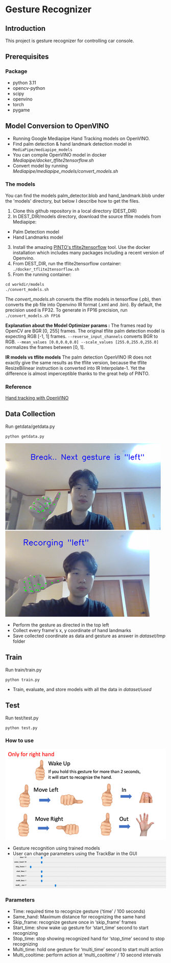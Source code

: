 # Gesture Recognizer

## Introduction

This project is gesture recognizer for controlling car console.

## Prerequisites

### Package

- python 3.11
- opencv-python
- scipy
- openvino
- torch
- pygame

## Model Conversion to OpenVINO

- Running Google Mediapipe Hand Tracking models on OpenVINO.
- Find palm detection & hand landmark detection model in `MediaPipe/mediapipe_models`
- You can compile OpenVINO model in docker _Mediapipe/docker_tflite2tensorflow.sh_
- Convert model by running _Mediapipe/mediapipe_models/convert_models.sh_

### The models

You can find the models palm_detector.blob and hand_landmark.blob under the 'models' directory, but below I describe how to get the files.

1. Clone this github repository in a local directory (DEST_DIR)
2. In DEST_DIR/models directory, download the source tflite models from Mediapipe:

- Palm Detection model
- Hand Landmarks model

3. Install the amazing [PINTO's tflite2tensorflow](https://github.com/PINTO0309/tflite2tensorflow) tool. Use the docker installation which includes many packages including a recent version of Openvino.
4. From DEST_DIR, run the tflite2tensorflow container: `./docker_tflite2tensorflow.sh`
5. From the running container:

```
cd workdir/models
./convert_models.sh
```

The _convert_models.sh_ converts the tflite models in tensorflow (.pb), then converts the pb file into Openvino IR format (.xml and .bin). By default, the precision used is FP32. To generate in FP16 precision, run `./convert_models.sh FP16`

**Explanation about the Model Optimizer params :** The frames read by OpenCV are BGR [0, 255] frames. The original tflite palm detection model is expecting RGB [-1, 1] frames. `--reverse_input_channels` converts BGR to RGB. `--mean_values [0.0,0.0,0.0] --scale_values [255.0,255.0,255.0]` normalizes the frames between [0, 1].

**IR models vs tflite models** The palm detection OpenVINO IR does not exactly give the same results as the tflite version, because the tflite ResizeBilinear instruction is converted into IR Interpolate-1. Yet the difference is almost imperceptible thanks to the great help of PINTO.

### Reference

[Hand tracking with OpenVINO](https://github.com/geaxgx/openvino_hand_tracker)

## Data Collection

Run getdata/getdata.py
```
python getdata.py
```

![image](images/getdata1.png)
![image](images/getdata2.png)

- Perform the gesture as directed in the top left
- Collect every frame's x, y coordinate of hand landmarks
- Save collected coordinate as data and gesture as answer in _dataset/tmp_ folder

## Train

Run train/train.py
```
python train.py
```

- Train, evaluate, and store models with all the data in _dataset/used_

## Test

Run test/test.py
```
python test.py
```

### How to use

![image](images/how_to_use.png)

- Gesture recognition using trained models
- User can change parameters using the TrackBar in the GUI
  ![image](images/track_bar.png)

### Parameters

- Time: required time to recognize gesture (‘time’ / 100 seconds)
- Same_hand: Maximum distance for recognizing the same hand
- Skip_frame: recognize gesture once in ‘skip_frame’ frames
- Start_time: show wake up gesture for ‘start_time’ second to start recognizing
- Stop_time: stop showing recognized hand for ‘stop_time’ second to stop recognizing
- Multi_time: hold one gesture for ‘multi_time’ second to start multi action
- Multi_cooltime: perform action at ‘multi_cooltime’ / 10 second intervals
